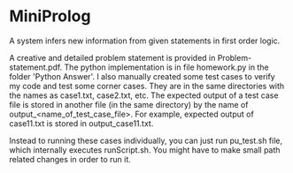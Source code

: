 # MiniProlog
A system infers new information from given statements in first order logic.

A creative and detailed problem statement is provided in Problem-statement.pdf. The python implementation is in file homework.py in the folder 'Python Answer'. I also manually created some test cases to verify my code and test some corner cases. They are in the same directories with the names as case1.txt, case2.txt, etc. The expected output of a test case file is stored in another file (in the same directory) by the name of output_<name_of_test_case_file>. For example, expected output of case11.txt is stored in output_case11.txt.

Instead to running these cases individually, you can just run pu_test.sh file, which internally executes runScript.sh. You might have to make small path related changes in order to run it.
